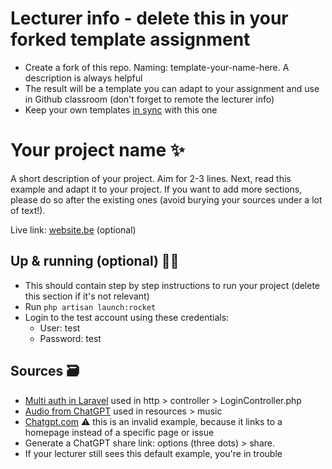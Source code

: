 # Lecturer info - delete this in your forked template assignment
- Create a fork of this repo. Naming: template-your-name-here. A description is always helpful
- The result will be a template you can adapt to your assignment and use in Github classroom (don't forget to remote the lecturer info)
- Keep your own templates [in sync](https://docs.github.com/en/pull-requests/collaborating-with-pull-requests/working-with-forks/syncing-a-fork) with this one

# Your project name ✨
A short description of your project. Aim for 2-3 lines.
Next, read this example and adapt it to your project.
If you want to add more sections, please do so after the existing ones (avoid burying your sources under a lot of text!).

Live link: [website.be](website.be) (optional)

## Up & running (optional) 🏃‍➡️
- This should contain step by step instructions to run your project (delete this section if it's not relevant)
- Run `php artisan launch:rocket`
- Login to the test account using these credentials:
    - User: test
    - Password: test

## Sources 🗃️
- [Multi auth in Laravel](https://stackoverflow.com/questions/50514738/multi-auth-use-one-page-login-laravel) used in http > controller > LoginController.php
- [Audio from ChatGPT](https://chatgpt.com/c/66dae37e-6da8-8001-99ab-245ad328416a) used in resources > music
- [Chatgpt.com](https://chatgpt.com) ⚠️ this is an invalid example, because it links to a homepage instead of a specific page or issue
- Generate a ChatGPT share link: options (three dots) > share.
- If your lecturer still sees this default example, you're in trouble
